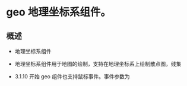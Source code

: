 # geo 地理坐标系组件。

## 概述

+ 地理坐标系组件

+ 地理坐标系组件用于地图的绘制，支持在地理坐标系上绘制散点图，线集

+ 3.1.10 开始 geo 组件也支持鼠标事件。事件参数为
